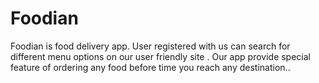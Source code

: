 
# Foodian

Foodian is food delivery app. User registered with us can search for different menu options
on our user friendly site . Our app provide special feature of ordering any food before time
you reach any destination..
